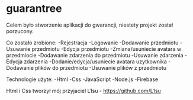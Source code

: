 # guarantree

Celem było stworzenie aplikacji do gwarancji, niestety projekt został porzucony.

Co zostało zrobione:
-Rejestracja
-Logowanie
-Dodawanie przedmiotu
-Usuwanie przedmiotu
-Edycja przedmiotu
-Zmiana/usuniecie avatara w przedmiocie
-Dodawanie zdarzenia do przedmiotu
-Usuwanie zdarzenia 
-Edycja zdarzenia
-Dodanie/edycja/usuniecie avatara uzytkownika
-Dodawanie plików do przedmiotu
-Usuwanie plików z przedmiotu



Technologie użyte:
-Html
-Css
-JavaScript
-Node.js
-Firebase

Html i Css tworzył mój przyjaciel L1su - https://github.com/L1su
